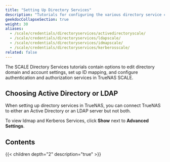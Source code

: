 ```yaml
---
title: "Setting Up Directory Services"
description: "Tutorials for configuring the various directory service credentials."
geekdocCollapseSection: true
weight: 30
aliases:
  - /scale/credentials/directoryservices/activedirectoryscale/
  - /scale/credentials/directoryservices/ldapscale/
  - /scale/credentials/directoryservices/idmapscale/
  - /scale/credentials/directoryservices/kerberosscale/
related: false
---
```


The SCALE Directory Services tutorials contain options to edit directory domain and account settings, set up ID mapping, and configure authentication and authorization services in TrueNAS SCALE.

## Choosing Active Directory or LDAP

When setting up directory services in TrueNAS, you can connect TrueNAS to either an Active Directory or an LDAP server but not both.

To view Idmap and Kerberos Services, click **Show** next to **Advanced Settings**.

## Contents

{{< children depth="2" description="true" >}}
